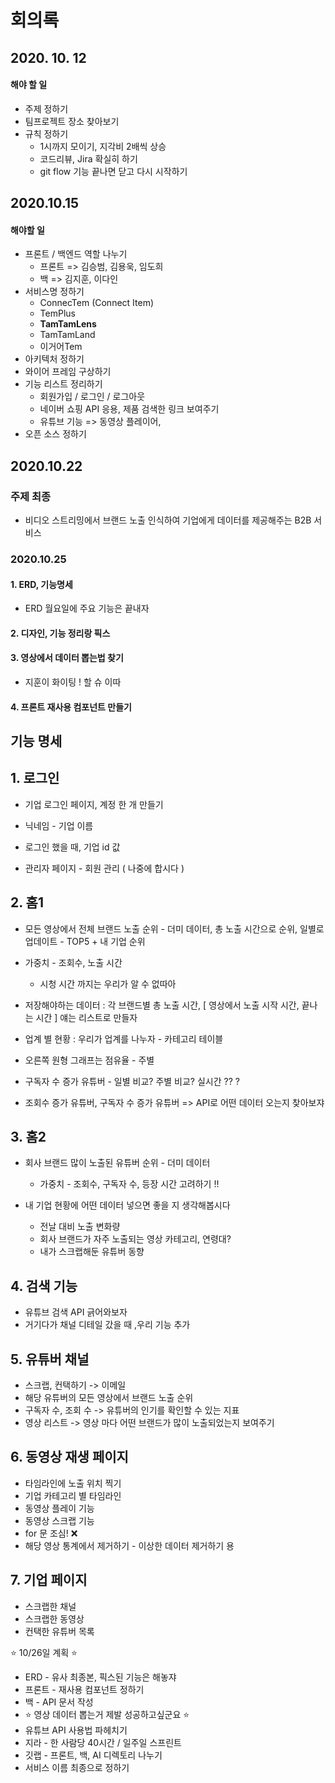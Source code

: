 # 회의록

## 2020. 10. 12

#### 해야 할 일

- 주제 정하기 
- 팀프로젝트 장소 찾아보기
- 규칙 정하기
  - 1시까지 모이기, 지각비 2배씩 상승
  - 코드리뷰, Jira 확실히 하기
  - git flow 기능 끝나면 닫고 다시 시작하기



## 2020.10.15

#### 해야할 일

- 프론트 / 백엔드 역할 나누기
  - 프론트 => 김승범, 김용욱, 임도희
  - 백 => 김지훈, 이다인 
- 서비스명 정하기
  - ConnecTem (Connect Item)
  - TemPlus
  - **TamTamLens**
  - TamTamLand
  - 이거어Tem
- 아키텍처 정하기
- 와이어 프레임 구상하기
- 기능 리스트 정리하기 
  - 회원가입 / 로그인 / 로그아웃
  - 네이버 쇼핑 API 응용, 제품 검색한 링크 보여주기
  - 유튜브 기능 => 동영상 플레이어, 
- 오픈 소스 정하기



## 2020.10.22

### 주제 최종

- 비디오 스트리밍에서 브랜드 노출 인식하여 기업에게 데이터를 제공해주는 B2B 서비스





### 2020.10.25

#### 1. ERD, 기능명세

- ERD 월요일에 주요 기능은 끝내자

#### 2. 디자인, 기능 정리랑 픽스

#### 3. 영상에서 데이터 뽑는법 찾기 

- 지훈이 화이팅 !  할 슈 이따

#### 4. 프론트 재사용 컴포넌트 만들기





## 기능 명세

## 1. 로그인

- 기업 로그인 페이지, 계정 한 개 만들기 
- 닉네임 - 기업 이름 
- 로그인 했을 때, 기업 id 값 

- 관리자 페이지 - 회원 관리 ( 나중에 합시다 ) 



## 2. 홈1

- 모든 영상에서 전체 브랜드 노출 순위 - 더미 데이터, 총 노출 시간으로 순위, 일별로 업데이트 - TOP5 + 내 기업 순위
- 가중치 - 조회수, 노출 시간
  - 시청 시간 까지는 우리가 알 수 없따아
- 저장해야하는 데이터 : 각 브랜드별 총 노출 시간, [ 영상에서 노출 시작 시간, 끝나는 시간 ] 얘는 리스트로 만들자
- 업계 별 현황 : 우리가 업계를 나누자  - 카테고리 테이블
- 오른쪽 원형 그래프는 점유율  - 주별 

- 구독자 수 증가 유튜버 - 일별 비교? 주별 비교? 실시간 ?? ?
- 조회수 증가 유튜버, 구독자 수 증가 유튜버 => API로 어떤 데이터 오는지 찾아보쟈



## 3. 홈2

- 회사 브랜드 많이 노출된 유튜버 순위 - 더미 데이터

  - 가중치 - 조회수, 구독자 수, 등장 시간 고려하기 !!   

- 내 기업 현황에 어떤 데이터 넣으면 좋을 지 생각해봅시다 

  - 전날 대비 노출 변화량
  - 회사 브랜드가 자주 노출되는 영상 카테고리, 연령대? 
  - 내가 스크랩해둔 유튜버 동향 

  

## 4. 검색 기능

- 유튜브 검색 API 긁어와보자
- 거기다가 채널 디테일 갔을 때 ,우리 기능 추가



## 5. 유튜버 채널

- 스크랩, 컨택하기 -> 이메일 
- 해당 유튜버의 모든 영상에서 브랜드 노출 순위
- 구독자 수, 조회 수 -> 유튜버의 인기를 확인할 수 있는 지표
- 영상 리스트 -> 영상 마다 어떤 브랜드가 많이 노출되었는지 보여주기



## 6. 동영상 재생 페이지

- 타임라인에 노출 위치 찍기
- 기업 카테고리 별 타임라인
- 동영상 플레이 기능
- 동영상 스크랩 기능
- for 문 조심! :x:
- 해당 영상 통계에서 제거하기 - 이상한 데이터 제거하기 용



## 7. 기업 페이지

- 스크랩한 채널
- 스크랩한 동영상 
- 컨택한 유튜버 목록 





:star: 10/26일 계획 :star:

- ERD - 유사 최종본, 픽스된 기능은 해놓쟈
- 프론트 - 재사용 컴포넌트 정하기 
- 백 - API 문서 작성 
- :star: 영상 데이터 뽑는거 제발 성공하고싶군요 :star:
- 유튜브 API 사용법 파헤치기
- 지라 - 한 사람당 40시간 / 일주일 스프린트 
- 깃랩 - 프론트, 백, AI 디렉토리 나누기
- 서비스 이름 최종으로 정하기



